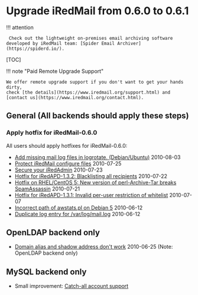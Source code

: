 # Upgrade iRedMail from 0.6.0 to 0.6.1

!!! attention

	 Check out the lightweight on-premises email archiving software developed by iRedMail team: [Spider Email Archiver](https://spiderd.io/).

[TOC]

!!! note "Paid Remote Upgrade Support"

    We offer remote upgrade support if you don't want to get your hands dirty,
    check [the details](https://www.iredmail.org/support.html) and
    [contact us](https://www.iredmail.org/contact.html).

## General (All backends should apply these steps)

### Apply hotfix for iRedMail-0.6.0

All users should apply hotfixes for iRedMail-0.6.0:

* [Add missing mail log files in logrotate. (Debian/Ubuntu)](https://forum.iredmail.org/topic1130-hotfix-for-060-add-missing-log-files-in-logrotate-debianubuntu.html) 2010-08-03
* [Protect iRedMail configure files](https://forum.iredmail.org/topic1108-hotfix-protect-config-files-which-contains-passwords.html) 2010-07-25
* [Secure your iRedAdmin](https://forum.iredmail.org/topic1102-secure-your-exist-iredadmin.html) 2010-07-23
* [Hotfix for iRedAPD-1.3.2: Blacklisting all recipients](https://forum.iredmail.org/topic1096-hotfix-for-iredapd132-blacklisting-all-recipients.html) 2010-07-22
* [Hotfix on RHEL/CentOS 5: New version of perl-Archive-Tar breaks SpamAssassin](https://forum.iredmail.org/topic1085-hotfix-new-version-of-perlarchivetar-breaks-spamassassin.html) 2010-07-21
* [Hotfix for iRedAPD-1.3.1: Invalid per-user restriction of whitelist](https://forum.iredmail.org/topic1052-hotfix-for-iredapd131-invalid-peruser-restriction-of-whitelist.html) 2010-07-07
* [Incorrect path of awstats.pl on Debian 5](https://forum.iredmail.org/topic982-hotfix-for-060-incorrect-path-of-awstatspl-on-debian-5.html) 2010-06-12
* [Duplicate log entry for /var/log/mail.log](https://forum.iredmail.org/topic983-hotfix-for-060-duplicate-log-entry-for-varlogmaillog.html) 2010-06-12

## OpenLDAP backend only

* [Domain alias and shadow address don't work](https://forum.iredmail.org/topic1023-hotfix-for-060-domain-alias-and-shadow-address-dont-work.html) 2010-06-25 (Note: OpenLDAP backend only)

## MySQL backend only

* Small improvement: [Catch-all account support](./sql.create.domain.catchall.account.html)
